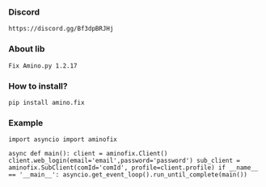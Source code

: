 ### Discord
`https://discord.gg/Bf3dpBRJHj`
### About lib
`Fix Amino.py 1.2.17`
### How to install?
`pip install amino.fix`

### Example
`import asyncio
import aminofix`

`async def main():
    client = aminofix.Client()
    client.web_login(email='email',password='password')
    sub_client = aminofix.SubClient(comId='comId', profile=client.profile)
if __name__ == '__main__':
    asyncio.get_event_loop().run_until_complete(main())`
